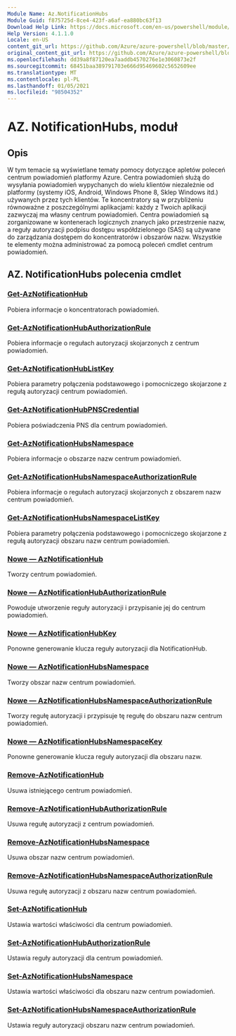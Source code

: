 ```yaml
---
Module Name: Az.NotificationHubs
Module Guid: f875725d-8ce4-423f-a6af-ea880bc63f13
Download Help Link: https://docs.microsoft.com/en-us/powershell/module/az.notificationhubs
Help Version: 4.1.1.0
Locale: en-US
content_git_url: https://github.com/Azure/azure-powershell/blob/master/src/NotificationHubs/NotificationHubs/help/Az.NotificationHubs.md
original_content_git_url: https://github.com/Azure/azure-powershell/blob/master/src/NotificationHubs/NotificationHubs/help/Az.NotificationHubs.md
ms.openlocfilehash: dd39a8f87120ea7aaddb4570276e1e3060873e2f
ms.sourcegitcommit: 68451baa389791703e666d95469602c5652609ee
ms.translationtype: MT
ms.contentlocale: pl-PL
ms.lasthandoff: 01/05/2021
ms.locfileid: "98504352"
---
```

# AZ. NotificationHubs, moduł
## Opis
W tym temacie są wyświetlane tematy pomocy dotyczące apletów poleceń centrum powiadomień platformy Azure. Centra powiadomień służą do wysyłania powiadomień wypychanych do wielu klientów niezależnie od platformy (systemy iOS, Android, Windows Phone 8, Sklep Windows itd.) używanych przez tych klientów. Te koncentratory są w przybliżeniu równoważne z poszczególnymi aplikacjami: każdy z Twoich aplikacji zazwyczaj ma własny centrum powiadomień. Centra powiadomień są zorganizowane w kontenerach logicznych znanych jako przestrzenie nazw, a reguły autoryzacji podpisu dostępu współdzielonego (SAS) są używane do zarządzania dostępem do koncentratorów i obszarów nazw. Wszystkie te elementy można administrować za pomocą poleceń cmdlet centrum powiadomień.

## AZ. NotificationHubs polecenia cmdlet
### [Get-AzNotificationHub](Get-AzNotificationHub.md)
Pobiera informacje o koncentratorach powiadomień.

### [Get-AzNotificationHubAuthorizationRule](Get-AzNotificationHubAuthorizationRule.md)
Pobiera informacje o regułach autoryzacji skojarzonych z centrum powiadomień.

### [Get-AzNotificationHubListKey](Get-AzNotificationHubListKey.md)
Pobiera parametry połączenia podstawowego i pomocniczego skojarzone z regułą autoryzacji centrum powiadomień.

### [Get-AzNotificationHubPNSCredential](Get-AzNotificationHubPNSCredential.md)
Pobiera poświadczenia PNS dla centrum powiadomień.

### [Get-AzNotificationHubsNamespace](Get-AzNotificationHubsNamespace.md)
Pobiera informacje o obszarze nazw centrum powiadomień.

### [Get-AzNotificationHubsNamespaceAuthorizationRule](Get-AzNotificationHubsNamespaceAuthorizationRule.md)
Pobiera informacje o regułach autoryzacji skojarzonych z obszarem nazw centrum powiadomień.

### [Get-AzNotificationHubsNamespaceListKey](Get-AzNotificationHubsNamespaceListKey.md)
Pobiera parametry połączenia podstawowego i pomocniczego skojarzone z regułą autoryzacji obszaru nazw centrum powiadomień.

### [Nowe — AzNotificationHub](New-AzNotificationHub.md)
Tworzy centrum powiadomień.

### [Nowe — AzNotificationHubAuthorizationRule](New-AzNotificationHubAuthorizationRule.md)
Powoduje utworzenie reguły autoryzacji i przypisanie jej do centrum powiadomień.

### [Nowe — AzNotificationHubKey](New-AzNotificationHubKey.md)
Ponowne generowanie klucza reguły autoryzacji dla NotificationHub.

### [Nowe — AzNotificationHubsNamespace](New-AzNotificationHubsNamespace.md)
Tworzy obszar nazw centrum powiadomień.

### [Nowe — AzNotificationHubsNamespaceAuthorizationRule](New-AzNotificationHubsNamespaceAuthorizationRule.md)
Tworzy regułę autoryzacji i przypisuje tę regułę do obszaru nazw centrum powiadomień.

### [Nowe — AzNotificationHubsNamespaceKey](New-AzNotificationHubsNamespaceKey.md)
Ponowne generowanie klucza reguły autoryzacji dla obszaru nazw.

### [Remove-AzNotificationHub](Remove-AzNotificationHub.md)
Usuwa istniejącego centrum powiadomień.

### [Remove-AzNotificationHubAuthorizationRule](Remove-AzNotificationHubAuthorizationRule.md)
Usuwa regułę autoryzacji z centrum powiadomień.

### [Remove-AzNotificationHubsNamespace](Remove-AzNotificationHubsNamespace.md)
Usuwa obszar nazw centrum powiadomień.

### [Remove-AzNotificationHubsNamespaceAuthorizationRule](Remove-AzNotificationHubsNamespaceAuthorizationRule.md)
Usuwa regułę autoryzacji z obszaru nazw centrum powiadomień.

### [Set-AzNotificationHub](Set-AzNotificationHub.md)
Ustawia wartości właściwości dla centrum powiadomień.

### [Set-AzNotificationHubAuthorizationRule](Set-AzNotificationHubAuthorizationRule.md)
Ustawia reguły autoryzacji dla centrum powiadomień.

### [Set-AzNotificationHubsNamespace](Set-AzNotificationHubsNamespace.md)
Ustawia wartości właściwości dla obszaru nazw centrum powiadomień.

### [Set-AzNotificationHubsNamespaceAuthorizationRule](Set-AzNotificationHubsNamespaceAuthorizationRule.md)
Ustawia reguły autoryzacji obszaru nazw centrum powiadomień.

